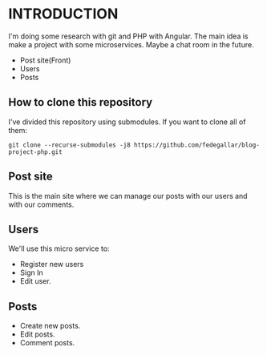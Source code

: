 # INTRODUCTION

I'm doing some research with git and PHP with Angular. The main idea is make a project with some microservices.
Maybe a chat room in the future.

  * Post site(Front)
  * Users
  * Posts

## How to clone this repository

I've divided this repository using submodules. If you want to clone all of them:

```
git clone --recurse-submodules -j8 https://github.com/fedegallar/blog-project-php.git
```

## Post site
This is the main site where we can manage our posts with our users and with our comments.

## Users
We'll use this micro service to:
  * Register new users
  * Sign In
  * Edit user.

## Posts
  * Create new posts.
  * Edit posts.
  * Comment posts.